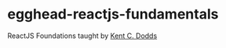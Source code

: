 # egghead-reactjs-fundamentals

ReactJS Foundations taught by [Kent C. Dodds](https://github.com/kentcdodds)
